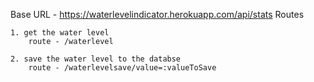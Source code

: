 Base URL - https://waterlevelindicator.herokuapp.com/api/stats
Routes

    1. get the water level 
        route - /waterlevel
    
    2. save the water level to the databse
        route - /waterlevelsave/value=:valueToSave
